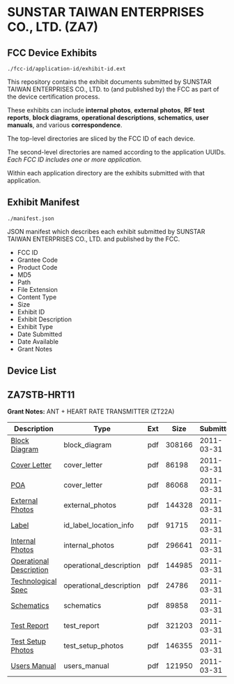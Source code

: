 # SUNSTAR TAIWAN ENTERPRISES CO., LTD. (ZA7)
## FCC Device Exhibits

```
./fcc-id/application-id/exhibit-id.ext
```

This repository contains the exhibit documents submitted by SUNSTAR TAIWAN ENTERPRISES CO., LTD. to (and published by) the FCC as part of the device certification process.

These exhibits can include **internal photos**, **external photos**, **RF test reports**, **block diagrams**, **operational descriptions**, **schematics**, **user manuals**, and various **correspondence**.

The top-level directories are sliced by the FCC ID of each device.

The second-level directories are named according to the application UUIDs. *Each FCC ID includes one or more application.*

Within each application directory are the exhibits submitted with that application. 

## Exhibit Manifest

```
./manifest.json
```

JSON manifest which describes each exhibit submitted by SUNSTAR TAIWAN ENTERPRISES CO., LTD. and published by the FCC.

- FCC ID
- Grantee Code
- Product Code
- MD5
- Path
- File Extension
- Content Type
- Size
- Exhibit ID
- Exhibit Description
- Exhibit Type
- Date Submitted
- Date Available
- Grant Notes

## Device List
## ZA7STB-HRT11
**Grant Notes:** ANT + HEART RATE TRANSMITTER (ZT22A)

| Description | Type | Ext | Size | Submitted | Available |
| ----------- | ---- | --- | ---- | --------- | --------- |
| [Block Diagram](ZA7STB-HRT11/f321fffb135575f2573a92ed122e0a70/1438730.pdf) | block_diagram | pdf | 308166 | 2011-03-31 | 2011-03-31 |
| [Cover Letter](ZA7STB-HRT11/f321fffb135575f2573a92ed122e0a70/1441359.pdf) | cover_letter | pdf | 86198 | 2011-03-31 | 2011-03-31 |
| [POA](ZA7STB-HRT11/f321fffb135575f2573a92ed122e0a70/1441366.pdf) | cover_letter | pdf | 86068 | 2011-03-31 | 2011-03-31 |
| [External Photos](ZA7STB-HRT11/f321fffb135575f2573a92ed122e0a70/1441363.pdf) | external_photos | pdf | 144328 | 2011-03-31 | 2011-03-31 |
| [Label](ZA7STB-HRT11/f321fffb135575f2573a92ed122e0a70/1441360.pdf) | id_label_location_info | pdf | 91715 | 2011-03-31 | 2011-03-31 |
| [Internal Photos](ZA7STB-HRT11/f321fffb135575f2573a92ed122e0a70/1441364.pdf) | internal_photos | pdf | 296641 | 2011-03-31 | 2011-03-31 |
| [Operational Description](ZA7STB-HRT11/f321fffb135575f2573a92ed122e0a70/1441362.pdf) | operational_description | pdf | 144985 | 2011-03-31 | 2011-03-31 |
| [Technological Spec](ZA7STB-HRT11/f321fffb135575f2573a92ed122e0a70/1438739.pdf) | operational_description | pdf | 24786 | 2011-03-31 | 2011-03-31 |
| [Schematics](ZA7STB-HRT11/f321fffb135575f2573a92ed122e0a70/1438738.pdf) | schematics | pdf | 89858 | 2011-03-31 | 2011-03-31 |
| [Test Report](ZA7STB-HRT11/f321fffb135575f2573a92ed122e0a70/1441361.pdf) | test_report | pdf | 321203 | 2011-03-31 | 2011-03-31 |
| [Test Setup Photos](ZA7STB-HRT11/f321fffb135575f2573a92ed122e0a70/1441365.pdf) | test_setup_photos | pdf | 146355 | 2011-03-31 | 2011-03-31 |
| [Users Manual](ZA7STB-HRT11/f321fffb135575f2573a92ed122e0a70/1441369.pdf) | users_manual | pdf | 121950 | 2011-03-31 | 2011-03-31 |

